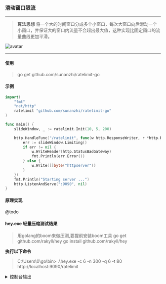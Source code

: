 ### 滑动窗口限流
- - -

> **算法思想** 将一个大的时间窗口分成多个小窗口，每次大窗口向后滑动一个小窗口，并保证大的窗口内流量不会超出最大值，这种实现比固定窗口的流量曲线更加平滑。

![avatar](https://static.sunanzhi.com/github/ratelimit-go/68747470733a2f2f63646e2e6c6561726e6b752e636f6d2f75706c6f6164732f696d616765732f3230323031322f30372f363936342f6d497a415578697042582e706e67.png)

----

#### 使用
> go get github.com/sunanzhi/ratelimit-go

#### 示例

```go
import(
    "fmt"
    "net/http"
    ratelimit "github.com/sunanzhi/ratelimit-go"
)

func main() {
    slideWindow, _ := ratelimit.Init(10, 5, 200)

    http.HandleFunc("/ratelimit", func(w http.ResponseWriter, r *http.Request) {
        err := slideWindow.Limiting()
        if err != nil {
            w.WriteHeader(http.StatusBadGateway)
            fmt.Println(err.Error())
        } else {
            w.Write([]byte("httpserver"))
        }
    })
    fmt.Println("Starting server ...")
    http.ListenAndServe(":9090", nil)
}
```

#### 原理实现

@todo

#### hey.exe 轻量压缩测试结果

> 用golang的boom来做压测,要提前安装boom工具
> go get github.com/rakyll/hey
> go install github.com/rakyll/hey

**执行以下命令**

> C:\Users\0\go\bin> .\hey.exe -c 6 -n 300 -q 6 -t 80 http://localhost:9090/ratelimit

<details>
  <summary>控制台输出</summary>

  ```json
    Summary:
    Total:        8.3399 secs
    Slowest:      0.0608 secs
    Fastest:      0.0001 secs
    Average:      0.0030 secs
    Requests/sec: 35.9718
    
    Total data:   2600 bytes
    Size/request: 8 bytes

    Response time histogram:
    0.000 [1]     |
    0.006 [269]   |■■■■■■■■■■■■■■■■■■■■■■■■■■■■■■■■■■■■■■■■
    0.012 [14]    |■■
    0.018 [4]     |■
    0.024 [3]     |
    0.030 [4]     |■
    0.037 [1]     |
    0.043 [0]     |
    0.049 [2]     |
    0.055 [0]     |
    0.061 [2]     |


    Latency distribution:
    10% in 0.0002 secs
    25% in 0.0002 secs
    50% in 0.0002 secs
    75% in 0.0025 secs
    90% in 0.0062 secs
    95% in 0.0132 secs
    99% in 0.0461 secs

    Details (average, fastest, slowest):
    DNS+dialup:   0.0001 secs, 0.0001 secs, 0.0608 secs
    DNS-lookup:   0.0001 secs, 0.0000 secs, 0.0044 secs
    req write:    0.0000 secs, 0.0000 secs, 0.0001 secs
    resp wait:    0.0028 secs, 0.0001 secs, 0.0607 secs
    resp read:    0.0000 secs, 0.0000 secs, 0.0002 secs

    Status code distribution:
    [200] 200 responses
    [502] 100 responses
  ```
</details>